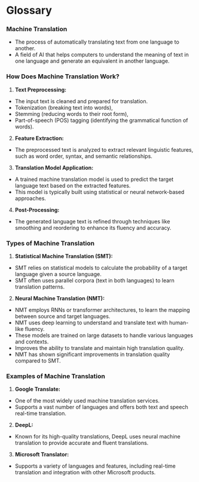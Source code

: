 # **Glossary**

### **Machine Translation**
- The process of automatically translating text from one language to another. 
- A field of AI that helps computers to understand the meaning of text in one language and generate an equivalent in another language.

### **How Does Machine Translation Work?**
1. **Text Preprocessing:** 
- The input text is cleaned and prepared for translation.
- Tokenization (breaking text into words),
- Stemming (reducing words to their root form),
- Part-of-speech (POS) tagging (identifying the grammatical function of words).

2. **Feature Extraction:** 
- The preprocessed text is analyzed to extract relevant linguistic features, such as word order, syntax, and semantic relationships.

3. **Translation Model Application:** 
- A trained machine translation model is used to predict the target language text based on the extracted features.
- This model is typically built using statistical or neural network-based approaches.

4. **Post-Processing:** 
- The generated language text is refined through techniques like smoothing and reordering to enhance its fluency and accuracy.

### **Types of Machine Translation**
1. **Statistical Machine Translation (SMT):** 
- SMT relies on statistical models to calculate the probability of a target language given a source language.
- SMT often uses parallel corpora (text in both languages) to learn translation patterns.

2. **Neural Machine Translation (NMT):** 
- NMT employs RNNs or transformer architectures, to learn the mapping between source and target languages.
- NMT uses deep learning to understand and translate text with human-like fluency.
- These models are trained on large datasets to handle various languages and contexts.
- Improves the ability to translate and maintain high translation quality.
- NMT has shown significant improvements in translation quality compared to SMT.

### Examples of Machine Translation
1. **Google Translate:** 
- One of the most widely used machine translation services.
- Supports a vast number of languages and offers both text and speech real-time translation.

2. **DeepL:**
- Known for its high-quality translations, DeepL uses neural machine translation to provide accurate and fluent translations.

3. **Microsoft Translator:** 
- Supports a variety of languages and features, including real-time translation and integration with other Microsoft products.
